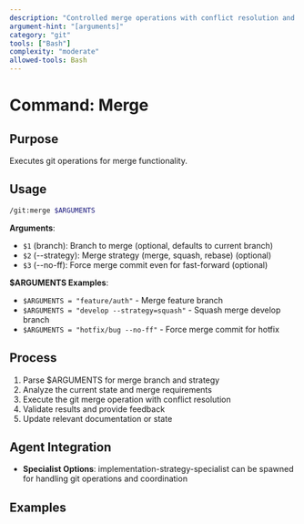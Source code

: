 ```yaml
---
description: "Controlled merge operations with conflict resolution and safety checks"
argument-hint: "[arguments]"
category: "git"
tools: ["Bash"]
complexity: "moderate"
allowed-tools: Bash
---
```


# Command: Merge

## Purpose

Executes git operations for merge functionality.

## Usage

```bash
/git:merge $ARGUMENTS
```

**Arguments**:

- `$1` (branch): Branch to merge (optional, defaults to current branch)
- `$2` (--strategy): Merge strategy (merge, squash, rebase) (optional)
- `$3` (--no-ff): Force merge commit even for fast-forward (optional)

**$ARGUMENTS Examples**:

- `$ARGUMENTS = "feature/auth"` - Merge feature branch
- `$ARGUMENTS = "develop --strategy=squash"` - Squash merge develop branch
- `$ARGUMENTS = "hotfix/bug --no-ff"` - Force merge commit for hotfix

## Process

1. Parse $ARGUMENTS for merge branch and strategy
2. Analyze the current state and merge requirements
3. Execute the git merge operation with conflict resolution
4. Validate results and provide feedback
5. Update relevant documentation or state

## Agent Integration

- **Specialist Options**: implementation-strategy-specialist can be spawned for handling git operations and coordination

## Examples

```bash
